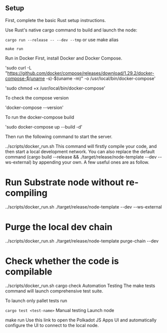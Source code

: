 ## Setup ##
First, complete the basic Rust setup instructions.

Use Rust's native cargo command to build and launch the node:

`cargo run --release -- --dev --tmp`
or use make alias

`make run`

Run in Docker
First, install Docker and Docker Compose.

'sudo curl -L "https://github.com/docker/compose/releases/download/1.29.2/docker-compose-$(uname -s)-$(uname -m)" -o /usr/local/bin/docker-compose'

'sudo chmod +x /usr/local/bin/docker-compose'

To check the compose version

'docker-compose --version'

To run the docker-compose build

'sudo docker-compose up --build -d' 

Then run the following command to start the server.

../scripts/docker_run.sh
This command will firstly compile your code, and then start a local development network. You can also replace the default command (cargo build --release && ./target/release/node-template --dev --ws-external) by appending your own. A few useful ones are as follow.

# Run Substrate node without re-compiling
../scripts/docker_run.sh ./target/release/node-template --dev --ws-external

# Purge the local dev chain
../scripts/docker_run.sh ./target/release/node-template purge-chain --dev

# Check whether the code is compilable
../scripts/docker_run.sh cargo check
Automation Testing
The make tests command will launch comprehensive test suite.

To launch only pallet tests run

`cargo test <test-name>`
Manual testing
Launch node

make run
Use this link to open the Polkadot JS Apps UI and automatically configure the UI to connect to the local node.

